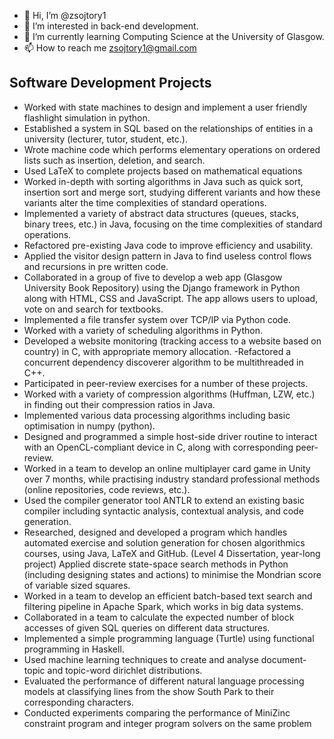 - 👋 Hi, I’m @zsojtory1
- 👀 I’m interested in back-end development.
- 🌱 I’m currently learning Computing Science at the University of Glasgow.
- 📫 How to reach me zsojtory1@gmail.com

## Software Development Projects
  - Worked with state machines to design and implement a user friendly flashlight simulation in python.
  - Established a system in SQL based on the relationships of entities in a university (lecturer, tutor, student, etc.).
  - Wrote machine code which performs elementary operations on ordered lists such as insertion, deletion, and search.
  - Used LaTeX to complete projects based on mathematical equations
  - Worked in-depth with sorting algorithms in Java such as quick sort, insertion sort and merge sort, studying different variants and how these variants alter the time complexities of standard operations.
  - Implemented a variety of abstract data structures (queues, stacks, binary trees, etc.) in Java, focusing on the time complexities of standard operations.
  - Refactored pre-existing Java code to improve efficiency and usability.
  - Applied the visitor design pattern in Java to find useless control flows and recursions in pre written code.
  - Collaborated in a group of five to develop a web app (Glasgow University Book Repository) using the Django framework in Python along with HTML, CSS and JavaScript. The app allows users to upload, vote on and search for textbooks.
  - Implemented a file transfer system over TCP/IP via Python code.
  - Worked with a variety of scheduling algorithms in Python.
  - Developed a website monitoring (tracking access to a website based on country) in C, with appropriate memory allocation.
   -Refactored a concurrent dependency discoverer algorithm to be multithreaded in C++.
  - Participated in peer-review exercises for a number of these projects.
  - Worked with a variety of compression algorithms (Huffman, LZW, etc.) in finding out their compression ratios in Java.
  - Implemented various data processing algorithms including basic optimisation in numpy (python).
  - Designed and programmed a simple host-side driver routine to interact with an OpenCL-compliant device in C, along with corresponding peer-review.
  - Worked in a team to develop an online multiplayer card game in Unity over 7 months, while practising industry standard professional methods (online repositories, code reviews, etc.).
  - Used the compiler generator tool ANTLR to extend an existing basic compiler including syntactic analysis, contextual analysis, and code generation.
  - Researched, designed and developed a program which handles automated exercise and solution generation for chosen algorithmics courses, using Java, LaTeX and GitHub. (Level 4 Dissertation, year-long project)
Applied discrete state-space search methods in Python (including designing states and actions) to minimise the Mondrian score of variable sized squares.
  - Worked in a team to develop an efficient batch-based text search and filtering pipeline in Apache Spark, which works in big data systems.
  - Collaborated in a team to calculate the expected number of block accesses of given SQL queries on different data structures.
  - Implemented a simple programming language (Turtle) using functional programming in Haskell.
  - Used machine learning techniques to create and analyse document-topic and topic-word dirichlet distributions.
  - Evaluated the performance of different natural language processing models at classifying lines from the show South Park to their corresponding characters.
  - Conducted experiments comparing the performance of MiniZinc constraint program and integer program solvers on the same problem


<!---
zsojtory1/zsojtory1 is a ✨ special ✨ repository because its `README.md` (this file) appears on your GitHub profile.
You can click the Preview link to take a look at your changes.
--->
